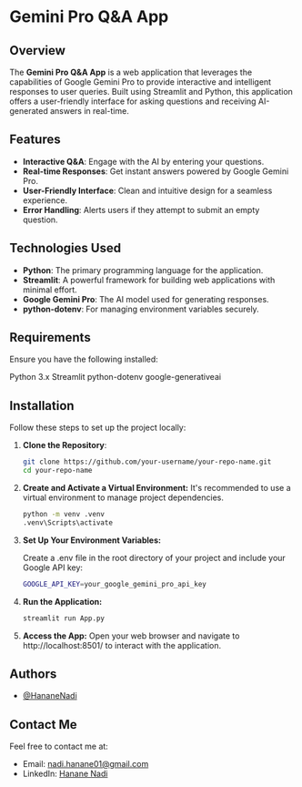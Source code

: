 # Gemini Pro Q&A App

## Overview

The **Gemini Pro Q&A App** is a web application that leverages the capabilities of Google Gemini Pro to provide interactive and intelligent responses to user queries. Built using Streamlit and Python, this application offers a user-friendly interface for asking questions and receiving AI-generated answers in real-time.

## Features

- **Interactive Q&A**: Engage with the AI by entering your questions.
- **Real-time Responses**: Get instant answers powered by Google Gemini Pro.
- **User-Friendly Interface**: Clean and intuitive design for a seamless experience.
- **Error Handling**: Alerts users if they attempt to submit an empty question.

## Technologies Used

- **Python**: The primary programming language for the application.
- **Streamlit**: A powerful framework for building web applications with minimal effort.
- **Google Gemini Pro**: The AI model used for generating responses.
- **python-dotenv**: For managing environment variables securely.

## Requirements

Ensure you have the following installed:

Python 3.x
Streamlit
python-dotenv
google-generativeai

## Installation

Follow these steps to set up the project locally:

1. **Clone the Repository**:
   ```bash
   git clone https://github.com/your-username/your-repo-name.git
   cd your-repo-name
   ```

2. **Create and Activate a Virtual Environment:**
    It's recommended to use a virtual environment to manage project dependencies.
    ```bash
    python -m venv .venv
    .venv\Scripts\activate
   ``` 

3. **Set Up Your Environment Variables:**

    Create a .env file in the root directory of your project and include your Google API key:
     ```bash
    GOOGLE_API_KEY=your_google_gemini_pro_api_key
    ``` 

4. **Run the Application:**

     ```bash
    streamlit run App.py
    ``` 

5. **Access the App:**
     Open your web browser and navigate to http://localhost:8501/ to interact with the application.



## Authors

- [@HananeNadi](https://github.com/HananeNadi)

## Contact Me

Feel free to contact me at:

- Email: nadi.hanane01@gmail.com
- LinkedIn: [Hanane Nadi](https://www.linkedin.com/in/hanane-nadi-32089a251/)